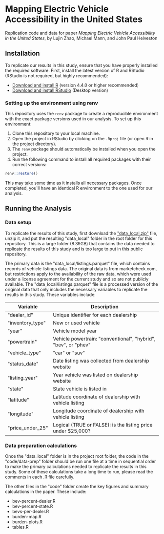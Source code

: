 # Mapping Electric Vehicle Accessibility in the United States

Replication code and data for paper *Mapping Electric Vehicle Accessibility in the United States*, by Lujin Zhao, Michael Mann, and John Paul Helveston

## Installation

To replicate our results in this study, ensure that you have properly installed the required software. First, install the latest version of R and RStudio (RStudio is not required, but highly recommended):
- [Download and install R](https://cloud.r-project.org) (version 4.4.0 or higher recommended)
- [Download and install RStudio](https://rstudio.com/products/rstudio/download/) (Desktop version)

### Setting up the environment using renv

This repository uses the `renv` package to create a reproducible environment with the exact package versions used in our analysis. To set up this environment:

1. Clone this repository to your local machine.
2. Open the project in RStudio by clicking on the `.Rproj` file (or open R in the project directory).
3. The `renv` package should automatically be installed when you open the project.
4. Run the following command to install all required packages with their correct versions:

```r
renv::restore()
```

This may take some time as it installs all necessary packages. Once completed, you'll have an identical R environment to the one used for our analysis.

## Running the Analysis

### Data setup

To replicate the results of this study, first download the ["data_local.zip"](https://filedn.com/lYURdAnVcCykBHec07i0c6j/ev-accessibility-2025/data_local.zip) file, unzip it, and put the resulting "data_local" folder in the root folder for this repository. This is a large folder (8.39GB) that contains the data needed to replicate the results of this study and is too large to put in this public repository.

The primary data is the "data_local/listings.parquet" file, which contains records of vehicle listings data. The original data is from marketcheck.com, but restrictions apply to the availability of the raw data, which were used under a license agreement for the current study and so are not publicly available. The "data_local/listings.parquet" file is a processed version of the original data that only includes the necessary variables to replicate the results in this study. These variables include:

Variable | Description
---|---------
"dealer_id" | Unique identifier for each dealership
"inventory_type" | New or used vehicle
"year" | Vehicle model year
"powertrain" | Vehicle powertrain: "conventional", "hybrid", "bev", or "phev"
"vehicle_type" | "car" or "suv"
"status_date" | Date listing was collected from dealership website
"listing_year" | Year vehicle was listed on dealership website
"state" | State vehicle is listed in
"latitude" | Latitude coordinate of dealership with vehicle listing
"longitude" | Longitude coordinate of dealership with vehicle listing
"price_under_25" | Logical (TRUE or FALSE): is the listing price under $25,000?

### Data preparation calculations

Once the "data_local" folder is in the project root folder, the code in the "code/data-prep" folder should be run one file at a time in sequential order to make the primary calculations needed to replicate the results in this study. Some of these calculations take a long time to run, please read the comments in each .R file carefully.

The other files in the "code" folder create the key figures and summary calculations in the paper. These include:

- bev-percent-dealer.R
- bev-percent-state.R
- bevs-per-dealer.R
- burden-map.R
- burden-plots.R
- tables.R
